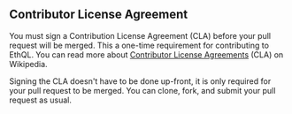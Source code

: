 ## Contributor License Agreement

You must sign a Contribution License Agreement (CLA) before your pull request will be merged. This a one-time requirement for contributing to EthQL. You can read more about [Contributor License Agreements](https://en.wikipedia.org/wiki/Contributor_License_Agreement) (CLA) on Wikipedia.

Signing the CLA doesn't have to be done up-front, it is only required for your pull request to be merged. You can clone, fork, and submit your pull request as usual.
